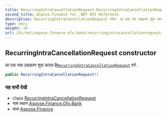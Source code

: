 ```yaml
---
title: RecurringIntraCancellationRequest.RecurringIntraCancellationRequest
second_title: Aspose.Finance for .NET API Reference
description: RecurringIntraCancellationRequest नर्मत. क एक नय उदहरण शुरू करत हैRecurringIntraCancellationRequest वर्ग.
type: docs
weight: 10
url: /hi/net/aspose.finance.ofx.bank/recurringintracancellationrequest/recurringintracancellationrequest/
---
```

## RecurringIntraCancellationRequest constructor

का एक नया उदाहरण शुरू करता है[`RecurringIntraCancellationRequest`](../) वर्ग.

```csharp
public RecurringIntraCancellationRequest()
```

### यह सभी देखें

* class [RecurringIntraCancellationRequest](../)
* नाम स्थान [Aspose.Finance.Ofx.Bank](../../recurringintracancellationrequest/)
* सभा [Aspose.Finance](../../../)


